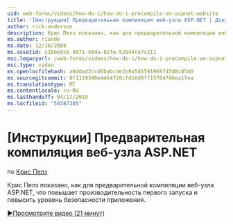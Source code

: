 ```yaml
---
uid: web-forms/videos/how-do-i/how-do-i-precompile-an-aspnet-website
title: '[Инструкции] Предварительная компиляция веб-узла ASP.NET | Документация Майкрософт'
author: rick-anderson
description: Крис Пелз показано, как для предварительной компиляции веб-узла ASP.NET, что повышает производительность первого запуска и повысить уровень безопасности приложения.
ms.author: riande
ms.date: 12/18/2008
ms.assetid: c2bbe9c6-4071-40da-82fe-52044ce7c211
msc.legacyurl: /web-forms/videos/how-do-i/how-do-i-precompile-an-aspnet-website
msc.type: video
ms.openlocfilehash: a0ddad2ccd6babcde2b9a565591969745d8c85d0
ms.sourcegitcommit: 0f1119340e4464720cfd16d0ff15764746ea1fea
ms.translationtype: MT
ms.contentlocale: ru-RU
ms.lasthandoff: 04/17/2019
ms.locfileid: "59387305"
---
```

# <a name="how-do-i-precompile-an-aspnet-website"></a>[Инструкции] Предварительная компиляция веб-узла ASP.NET

по [Крис Пелз](https://twitter.com/chrispels)

Крис Пелз показано, как для предварительной компиляции веб-узла ASP.NET, что повышает производительность первого запуска и повысить уровень безопасности приложения.

[&#9654;Просмотрите видео (21 минут)](https://channel9.msdn.com/Blogs/ASP-NET-Site-Videos/how-do-i-precompile-an-aspnet-website)

